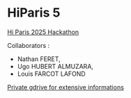 # HiParis 5

[Hi Paris 2025 Hackathon](https://www.hi-paris.fr/) 

Collaborators : 
- Nathan FERET,
- Ugo HUBERT ALMUZARA,
- Louis FARCOT LAFOND

[Private gdrive for extensive informations](https://drive.google.com/drive/folders/1YRGbwIMWsI5OeGCYLcNl98Ac9R9QJrns?usp=drive_link)
